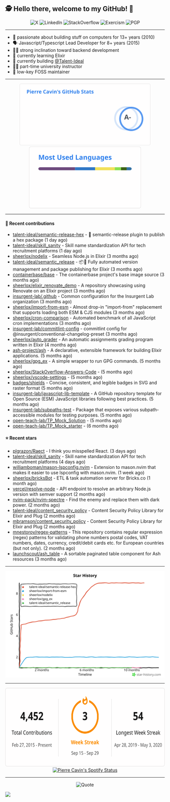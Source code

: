 <h2 style="display:inline" align="center">🕵️ Hello there, welcome to my GitHub! 👋</h2>
<br />
<p align="center">
    <a href="https://links.sherlox.io/gh-x" target="_blank" style="text-decoration: none;">
        <img src="https://img.shields.io/badge/-000000?style=flat-square&logo=X" alt="X">
    </a>
    <a href="https://links.sherlox.io/github-linkedin" target="_blank" style="text-decoration: none;">
        <img src="https://img.shields.io/badge/LinkedIn-0077b5?style=flat-square&logo=linkedin" alt="LinkedIn">
    </a>
    <a href="https://links.sherlox.io/github-stackoverflow" target="_blank" style="text-decoration: none;">
        <img src="https://img.shields.io/badge/StackOverflow-9a9c9f?style=flat-square&logo=StackOverflow" alt="StackOverflow">
    </a>
    <a href="https://links.sherlox.io/github-exercism" target="_blank" style="text-decoration: none;">
        <img src="https://img.shields.io/badge/Exercism-7600fe?style=flat-square&logo=Exercism" alt="Exercism">
    </a>
    <a href="https://pgp.mit.edu/pks/lookup?op=get&search=0x48D089FE8FC01A4E7E88EE9611567DFABCB9256E" target="_blank" style="text-decoration: none;">
        <img src="https://img.shields.io/badge/pgp-0x11567DFABCB9256E-313131?style=flat&labelColor=313131&color=313131" alt="PGP">
    </a>
</p>

---

<ul>
    <li>👴 passionate about building stuff on computers for 13+ years (2010)</li>
    <li>🗣 Javascript/Typescript Lead Developer for 8+ years (2015)</li>
    <li>🧑‍💻 strong inclination toward backend development</li>
    <li>💜 currently learning Elixir</li>
    <li>👷 currently building <a href="https://github.com/Talent-Ideal">@Talent-Ideal</a></li>
    <li>🧑‍🏫 part-time university instructor</li>
    <li>🫶 low-key FOSS maintainer</li>
</ul>

---

<div align="center">
  <a href="https://github-readme-stats.sherlox.io" style="display: inline-block;">
    <img src="assets/stats.svg" alt="Pierre Cavin's Github stats" height="195px" />
  </a>
  
  <a href="https://github-readme-stats.sherlox.io" style="display: inline-block;">
    <img src="assets/top-langs.svg" alt="Pierre Cavin's Most used languages" height="195px" />
  </a>
</div>

---

#### 🫶 Recent contributions

- [talent-ideal/semantic-release-hex](https://github.com/talent-ideal/semantic-release-hex) - 🚢 semantic-release plugin to publish a hex package (1 day ago)
- [talent-ideal/skill_sanity](https://github.com/talent-ideal/skill_sanity) - Skill name standardization API for tech recruitment platforms (1 day ago)
- [sheerlox/nodelix](https://github.com/sheerlox/nodelix) - Seamless Node.js in Elixir (3 months ago)
- [talent-ideal/semantic_release](https://github.com/talent-ideal/semantic_release) - 📦🚀 Fully automated version management and package publishing for Elixir (3 months ago)
- [containerbase/base](https://github.com/containerbase/base) - The containerbase project&#39;s base image source (3 months ago)
- [sheerlox/elixir_renovate_demo](https://github.com/sheerlox/elixir_renovate_demo) - A repository showcasing using Renovate on an Elixir project (3 months ago)
- [insurgent-lab/.github](https://github.com/insurgent-lab/.github) - Common configuration for the Insurgent Lab organization (3 months ago)
- [sheerlox/import-from-esm](https://github.com/sheerlox/import-from-esm) - Almost drop-in &#34;import-from&#34; replacement that supports loading both ESM &amp; CJS modules (3 months ago)
- [sheerlox/cron-comparison](https://github.com/sheerlox/cron-comparison) - Automated benchmark of all JavaScript cron implementations (3 months ago)
- [insurgent-lab/commitlint-config](https://github.com/insurgent-lab/commitlint-config) - commitlint config for @insurgent/conventional-changelog-preset (3 months ago)
- [sheerlox/auto_grader](https://github.com/sheerlox/auto_grader) - An automatic assignments grading program written in Elixir (4 months ago)
- [ash-project/ash](https://github.com/ash-project/ash) - A declarative, extensible framework for building Elixir applications. (5 months ago)
- [sheerlox/gpg_ex](https://github.com/sheerlox/gpg_ex) - A simple wrapper to run GPG commands. (5 months ago)
- [sheerlox/StackOverflow-Answers-Code](https://github.com/sheerlox/StackOverflow-Answers-Code) -  (5 months ago)
- [sheerlox/vscode-settings](https://github.com/sheerlox/vscode-settings) -  (5 months ago)
- [badges/shields](https://github.com/badges/shields) - Concise, consistent, and legible badges in SVG and raster format (5 months ago)
- [insurgent-lab/javascript-lib-template](https://github.com/insurgent-lab/javascript-lib-template) - A GitHub repository template for Open Source (ESM) JavaScript libraries following best practices. (5 months ago)
- [insurgent-lab/subpaths-test](https://github.com/insurgent-lab/subpaths-test) - Package that exposes various subpath-accessible modules for testing purposes. (5 months ago)
- [open-teach-lab/TP_Mock_Solution](https://github.com/open-teach-lab/TP_Mock_Solution) -  (5 months ago)
- [open-teach-lab/TP_Mock_starter](https://github.com/open-teach-lab/TP_Mock_starter) -  (6 months ago)

#### ⭐ Recent stars

- [plgrazon/Raect](https://github.com/plgrazon/Raect) - I think you misspelled React. (3 days ago)
- [talent-ideal/skill_sanity](https://github.com/talent-ideal/skill_sanity) - Skill name standardization API for tech recruitment platforms (4 days ago)
- [williamboman/mason-lspconfig.nvim](https://github.com/williamboman/mason-lspconfig.nvim) - Extension to mason.nvim that makes it easier to use lspconfig with mason.nvim. (1 week ago)
- [sheerlox/bricksBot](https://github.com/sheerlox/bricksBot) - ETL &amp; task automation server for Bricks.co (1 month ago)
- [vercel/resolve-node](https://github.com/vercel/resolve-node) - API endpoint to resolve an arbitrary Node.js version with semver support (2 months ago)
- [nvim-pack/nvim-spectre](https://github.com/nvim-pack/nvim-spectre) - Find the enemy and replace them with dark power. (2 months ago)
- [talent-ideal/content_security_policy](https://github.com/talent-ideal/content_security_policy) - Content Security Policy Library for Elixir and Plug (2 months ago)
- [mbramson/content_security_policy](https://github.com/mbramson/content_security_policy) - Content Security Policy Library for Elixir and Plug (2 months ago)
- [mnestorov/regex-patterns](https://github.com/mnestorov/regex-patterns) - This repository contains regular expression (regex) patterns for validating phone numbers postal codes, VAT numbers, dates, currency, credit/debit cards etc. for European countries (but not only). (2 months ago)
- [launchscout/ash_table](https://github.com/launchscout/ash_table) - A sortable paginated table component for Ash resources (3 months ago)

---

<p align="center">
    <a href="https://star-history.com/#sheerlox/import-from-esm&sheerlox/nodelix&sheerlox/gpg_ex&talent-ideal/semantic_release&talent-ideal/semantic-release-hex&Timeline" target="_blank" style="text-decoration: none;">
        <img src="assets/star-history.svg" alt="Pierre Cavin's Star History Chart">
    </a>
</p>

---

<div align="center">
  <a href="https://github-readme-streak-stats.herokuapp.com" style="display: inline-block;">
    <img src="assets/streak-stats.svg" alt="Pierre Cavin's GitHub Streak Stats" height="247px" />
  </a>

  <a href="https://links.sherlox.io/github-spotify" style="display: inline-block;">
    <img src="https://spotify-github-profile.vercel.app/api/view?uid=6ridtm5cbc0y9bf5qmtqpoupv&cover_image=true&theme=default&show_offline=false&background_color=121212&interchange=true&bar_color_cover=true" alt="Pierre Cavin's Spotify Status" height="240px" />
  </a>
</div>

---



<p align="center">
    <a href="https://github.com/piyushsuthar/github-readme-quotes" target="_blank" style="text-decoration: none;">
        <img src="https://quotes-github-readme.vercel.app/api?type=horizontal&quote=Inaction%20will%20cause%20a%20man%20to%20sink%20into%20the%20slough%20of%20despond%20and%20vanish%20without%20a%20trace.&author=Farley%20Mowat" alt="Quote">
    </a>
</p>

![](https://hit.yhype.me/github/profile?user_id=11234273)
